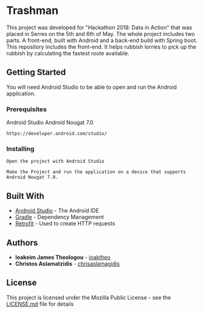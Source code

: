 # Trashman

This project was developed for "Hackathon 2018: Data in Action" that was placed in Serres on the 5th and 6th of May. The whole project includes two parts. A front-end, built with Android and a back-end build with Spring boot. This repository includes the front-end. It helps rubbish lorries to pick up the rubbish by calculating the fastest route available. 

## Getting Started

You will need Android Studio to be able to open and run the Android application. 

### Prerequisites

Android Studio
Android Nougat 7.0

```
https://developer.android.com/studio/
```

### Installing

```
Open the project with Android Studio
```

```
Make the Project and run the application on a device that supports Android Nougat 7.0. 
```


## Built With

* [Android Studio](https://developer.android.com/studio/) - The Android IDE
* [Gradle](https://gradle.org/) - Dependency Management
* [Retrofit](http://square.github.io/retrofit/) - Used to create HTTP requests

## Authors

* **Ioakeim James Theologou** - [ioaktheo](https://github.com/ioaktheo)
* **Christos Aslamatzidis** - [chrisaslamagidis](https://github.com/chrisaslamagidis)

## License

This project is licensed under the Mozilla Public License - see the [LICENSE.md](LICENSE.md) file for details
